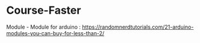# Course-Faster


Module - Module for arduino : https://randomnerdtutorials.com/21-arduino-modules-you-can-buy-for-less-than-2/
